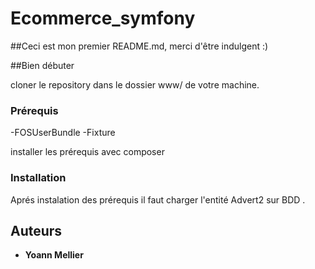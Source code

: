 # Ecommerce_symfony

##Ceci est mon premier README.md, merci d'être indulgent :)

##Bien débuter

cloner le repository dans le dossier www/ de votre machine.

### Prérequis

-FOSUserBundle
-Fixture

installer les prérequis avec composer


### Installation

Aprés instalation des prérequis il faut charger l'entité Advert2 sur BDD .

## Auteurs

* **Yoann Mellier**
